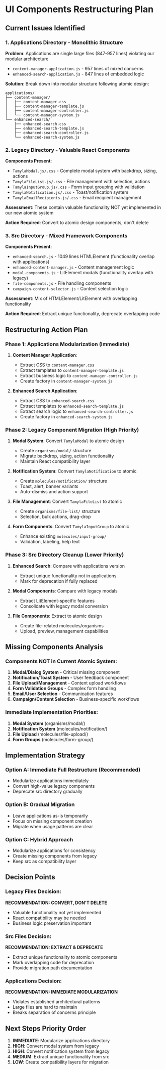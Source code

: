 # UI Components Restructuring Plan

## Current Issues Identified

### 1. Applications Directory - Monolithic Structure
**Problem**: Applications are single large files (847-957 lines) violating our modular architecture
- `content-manager-application.js` - 957 lines of mixed concerns
- `enhanced-search-application.js` - 847 lines of embedded logic

**Solution**: Break down into modular structure following atomic design:
```
applications/
├── content-manager/
│   ├── content-manager.css
│   ├── content-manager-template.js
│   ├── content-manager-controller.js
│   └── content-manager-system.js
└── enhanced-search/
    ├── enhanced-search.css
    ├── enhanced-search-template.js
    ├── enhanced-search-controller.js
    └── enhanced-search-system.js
```

### 2. Legacy Directory - Valuable React Components
**Components Present**:
- `TamylaModal.js/.css` - Complete modal system with backdrop, sizing, actions
- `TamylaFileList.js/.css` - File management with selection, actions
- `TamylaInputGroup.js/.css` - Form input grouping with validation
- `TamylaNotification.js/.css` - Toast/notification system
- `TamylaEmailRecipients.js/.css` - Email recipient management

**Assessment**: These contain valuable functionality NOT yet implemented in our new atomic system

**Action Required**: Convert to atomic design components, don't delete

### 3. Src Directory - Mixed Framework Components
**Components Present**:
- `enhanced-search.js` - 1049 lines HTMLElement (functionality overlap with applications)
- `enhanced-content-manager.js` - Content management logic
- `modal-components.js` - LitElement modals (functionality overlap with legacy)
- `file-components.js` - File handling components
- `campaign-content-selector.js` - Content selection logic

**Assessment**: Mix of HTMLElement/LitElement with overlapping functionality

**Action Required**: Extract unique functionality, deprecate overlapping code

## Restructuring Action Plan

### Phase 1: Applications Modularization (Immediate)
1. **Content Manager Application**:
   - Extract CSS to `content-manager.css`
   - Extract templates to `content-manager-template.js`
   - Extract business logic to `content-manager-controller.js`
   - Create factory in `content-manager-system.js`

2. **Enhanced Search Application**:
   - Extract CSS to `enhanced-search.css`
   - Extract templates to `enhanced-search-template.js`
   - Extract search logic to `enhanced-search-controller.js`
   - Create factory in `enhanced-search-system.js`

### Phase 2: Legacy Component Migration (High Priority)
1. **Modal System**: Convert `TamylaModal` to atomic design
   - Create `organisms/modal/` structure
   - Migrate backdrop, sizing, action functionality
   - Maintain React compatibility layer

2. **Notification System**: Convert `TamylaNotification` to atomic
   - Create `molecules/notification/` structure
   - Toast, alert, banner variants
   - Auto-dismiss and action support

3. **File Management**: Convert `TamylaFileList` to atomic
   - Create `organisms/file-list/` structure
   - Selection, bulk actions, drag-drop

4. **Form Components**: Convert `TamylaInputGroup` to atomic
   - Enhance existing `molecules/input-group/`
   - Validation, labeling, help text

### Phase 3: Src Directory Cleanup (Lower Priority)
1. **Enhanced Search**: Compare with applications version
   - Extract unique functionality not in applications
   - Mark for deprecation if fully replaced

2. **Modal Components**: Compare with legacy modals
   - Extract LitElement-specific features
   - Consolidate with legacy modal conversion

3. **File Components**: Extract to atomic design
   - Create file-related molecules/organisms
   - Upload, preview, management capabilities

## Missing Components Analysis

### Components NOT in Current Atomic System:
1. **Modal/Dialog System** - Critical missing component
2. **Notification/Toast System** - User feedback component
3. **File Upload/Management** - Content upload workflows
4. **Form Validation Groups** - Complex form handling
5. **Email/User Selection** - Communication features
6. **Campaign/Content Selection** - Business-specific workflows

### Immediate Implementation Priorities:
1. **Modal System** (organisms/modal/)
2. **Notification System** (molecules/notification/)
3. **File Upload** (molecules/file-upload/)
4. **Form Groups** (molecules/form-group/)

## Implementation Strategy

### Option A: Immediate Full Restructure (Recommended)
- Modularize applications immediately
- Convert high-value legacy components
- Deprecate src directory gradually

### Option B: Gradual Migration
- Leave applications as-is temporarily
- Focus on missing component creation
- Migrate when usage patterns are clear

### Option C: Hybrid Approach
- Modularize applications for consistency
- Create missing components from legacy
- Keep src as compatibility layer

## Decision Points

### Legacy Files Decision:
**RECOMMENDATION: CONVERT, DON'T DELETE**
- Valuable functionality not yet implemented
- React compatibility may be needed
- Business logic preservation important

### Src Files Decision:
**RECOMMENDATION: EXTRACT & DEPRECATE**
- Extract unique functionality to atomic components
- Mark overlapping code for deprecation
- Provide migration path documentation

### Applications Decision:
**RECOMMENDATION: IMMEDIATE MODULARIZATION**
- Violates established architectural patterns
- Large files are hard to maintain
- Breaks separation of concerns principle

## Next Steps Priority Order

1. **IMMEDIATE**: Modularize applications directory
2. **HIGH**: Convert modal system from legacy
3. **HIGH**: Convert notification system from legacy
4. **MEDIUM**: Extract unique functionality from src
5. **LOW**: Create compatibility layers for migration
